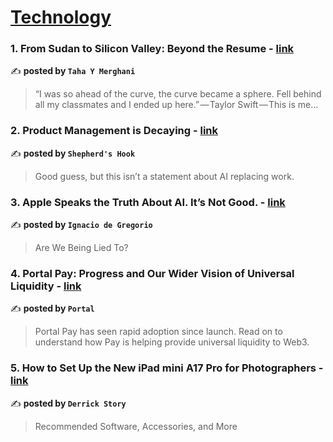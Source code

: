 
<h1><a href=https://medium.com/tag/technology/recommended target="_blank" rel="noopener noreferrer">Technology</a></h1>
<h3>1. From Sudan to Silicon Valley: Beyond the Resume - <a href="https://medium.com/@tahaymerghani/from-sudan-to-silicon-valley-beyond-the-resume-a2e6bd3eedb4" target="_blank" rel="noopener noreferrer">link</a></h3>

✍️ **posted by `Taha Y Merghani`**

<blockquote>“I was so ahead of the curve, the curve became a sphere. Fell behind all my classmates and I ended up here.” — Taylor Swift — This is me…</blockquote>

<h3>2. Product Management is Decaying - <a href="https://medium.com/@wlknowlton/product-management-is-decaying-9a481902eb06" target="_blank" rel="noopener noreferrer">link</a></h3>

✍️ **posted by `Shepherd's Hook`**

<blockquote>Good guess, but this isn’t a statement about AI replacing work.</blockquote>

<h3>3. Apple Speaks the Truth About AI. It’s Not Good. - <a href="https://medium.com/@ignacio.de.gregorio.noblejas/apple-speaks-the-truth-about-ai-its-not-good-8f72621cb82d" target="_blank" rel="noopener noreferrer">link</a></h3>

✍️ **posted by `Ignacio de Gregorio`**

<blockquote>Are We Being Lied To?</blockquote>

<h3>4. Portal Pay: Progress and Our Wider Vision of Universal Liquidity - <a href="https://medium.com/@portalgaming/portal-pay-progress-and-our-wider-vision-of-universal-liquidity-c2e34287c78d" target="_blank" rel="noopener noreferrer">link</a></h3>

✍️ **posted by `Portal`**

<blockquote>Portal Pay has seen rapid adoption since launch. Read on to understand how Pay is helping provide universal liquidity to Web3.</blockquote>

<h3>5. How to Set Up the New iPad mini A17 Pro for Photographers - <a href="https://medium.com/live-view/how-to-set-up-the-new-ipad-mini-a17-pro-for-photographers-54b0c5309a24" target="_blank" rel="noopener noreferrer">link</a></h3>

✍️ **posted by `Derrick Story`**

<blockquote>Recommended Software, Accessories, and More</blockquote>

